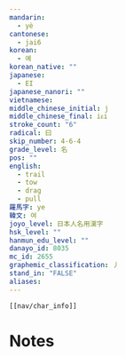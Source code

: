 ```yaml
---
mandarin:
  - yè
cantonese:
  - jai6
korean:
  - 예
korean_native: ""
japanese:
  - EI
japanese_nanori: ""
vietnamese:
middle_chinese_initial: j
middle_chinese_final: iᴇi
stroke_count: "6"
radical: 曰
skip_number: 4-6-4
grade_level: 名
pos: ""
english:
  - trail
  - tow
  - drag
  - pull
羅馬字: ye
韓文: 여
joyo_level: 日本人名用漢字
hsk_level: ""
hanmun_edu_level: ""
danayo_id: 8035
mc_id: 2655
graphemic_classification: 丿
stand_in: "FALSE"
aliases:
---
```

```meta-bind-embed
[[nav/char_info]]
```

# Notes
